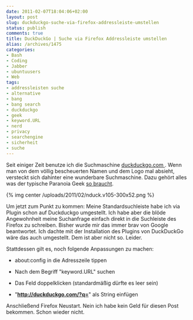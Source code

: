 ```yaml
---
date: 2011-02-07T18:04:06+02:00
layout: post
slug: duckduckgo-suche-via-firefox-addressleiste-umstellen
status: publish
comments: true
title: DuckDuckGo | Suche via Firefox Addressleiste umstellen
alias: /archives/1475
categories:
- Bash
- Coding
- Jabber
- ubuntuusers
- Web
tags:
- addressleisten suche
- alternative
- bang
- bang search
- duckduckgo
- geek
- keyword.URL
- nerd
- privacy
- searchengine
- sicherheit
- suche
---
```


Seit einiger Zeit benutze ich die Suchmaschine [duckduckgo.com ](http://duckduckgo.com ). Wenn man von dem völlig bescheuerten Namen und dem Logo mal absieht, versteckt sich dahinter eine wunderbare Suchmaschine. Dazu gehört alles was der typische Paranoia Geek [so braucht](http://duckduckgo.com/goodies.html).

{% img center /uploads/2011/02/nduck.v105-300x52.png %}

Um jetzt zum Punkt zu kommen: Meine Standardsuchleiste habe ich via Plugin schon auf Duckduckgo umgestellt. Ich habe aber die blöde Angewohnheit meine Suchanfrage einfach direkt in die Suchleiste des Firefox zu schreiben. Bisher wurde mir das immer brav von Google beantwortet. Ich dachte mit der Installation des Plugins von DuckDuckGo wäre das auch umgestellt. Dem ist aber nicht so. Leider.

Stattdessen gilt es, noch folgende Anpassungen zu machen:



	
  * about:config in die Adresszeile tippen

	
  * Nach dem Begriff "keyword.URL" suchen

	
  * Das Feld doppelklicken (standardmäßig dürfte es leer sein)

	
  * "**http://duckduckgo.com/?q=**" als String einfügen


Anschließend Firefox Neustart. Nein ich habe kein Geld für diesen Post bekommen. Schon wieder nicht.
